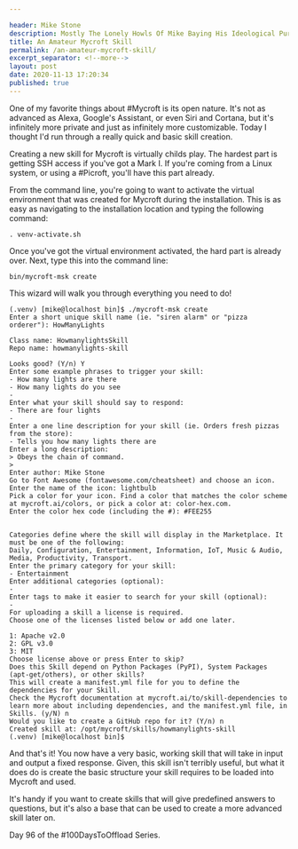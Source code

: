```yaml
---

header: Mike Stone
description: Mostly The Lonely Howls Of Mike Baying His Ideological Purity At The Moon
title: An Amateur Mycroft Skill
permalink: /an-amateur-mycroft-skill/
excerpt_separator: <!--more-->
layout: post
date: 2020-11-13 17:20:34
published: true
---
```


One of my favorite things about #Mycroft is its open nature. It's not as advanced as Alexa, Google's Assistant, or even Siri and Cortana, but it's infinitely more private and just as infinitely more customizable. Today I thought I'd run through a really quick and basic skill creation.

<!--more-->

Creating a new skill for Mycroft is virtually childs play. The hardest part is getting SSH access if you've got a Mark I. If you're coming from a Linux system, or using a #Picroft, you'll have this part already.

From the command line, you're going to want to activate the virtual environment that was created for Mycroft during the installation. This is as easy as navigating to the installation location and typing the following command:

```
. venv-activate.sh
```

Once you've got the virtual environment activated, the hard part is already over. Next, type this into the command line:

```
bin/mycroft-msk create
```

This wizard will walk you through everything you need to do!

```
(.venv) [mike@localhost bin]$ ./mycroft-msk create
Enter a short unique skill name (ie. "siren alarm" or "pizza orderer"): HowManyLights 

Class name: HowmanylightsSkill
Repo name: howmanylights-skill

Looks good? (Y/n) Y
Enter some example phrases to trigger your skill:
- How many lights are there 
- How many lights do you see
- 
Enter what your skill should say to respond:
- There are four lights
- 
Enter a one line description for your skill (ie. Orders fresh pizzas from the store):
- Tells you how many lights there are
Enter a long description:
> Obeys the chain of command.    
> 
Enter author: Mike Stone
Go to Font Awesome (fontawesome.com/cheatsheet) and choose an icon.
Enter the name of the icon: lightbulb
Pick a color for your icon. Find a color that matches the color scheme at mycroft.ai/colors, or pick a color at: color-hex.com.
Enter the color hex code (including the #): #FEE255


Categories define where the skill will display in the Marketplace. It must be one of the following: 
Daily, Configuration, Entertainment, Information, IoT, Music & Audio, Media, Productivity, Transport. 
Enter the primary category for your skill: 
- Entertainment
Enter additional categories (optional):
- 
Enter tags to make it easier to search for your skill (optional):
- 
For uploading a skill a license is required.
Choose one of the licenses listed below or add one later.

1: Apache v2.0
2: GPL v3.0
3: MIT
Choose license above or press Enter to skip? 
Does this Skill depend on Python Packages (PyPI), System Packages (apt-get/others), or other skills?
This will create a manifest.yml file for you to define the dependencies for your Skill.
Check the Mycroft documentation at mycroft.ai/to/skill-dependencies to learn more about including dependencies, and the manifest.yml file, in Skills. (y/N) n
Would you like to create a GitHub repo for it? (Y/n) n
Created skill at: /opt/mycroft/skills/howmanylights-skill
(.venv) [mike@localhost bin]$
```

And that's it! You now have a very basic, working skill that will take in input and output a fixed response. Given, this skill isn't terribly useful, but what it does do is create the basic structure your skill requires to be loaded into Mycroft and used. 

It's handy if you want to create skills that will give predefined answers to questions, but it's also a base that can be used to create a more advanced skill later on. 


Day 96 of the #100DaysToOffload Series.